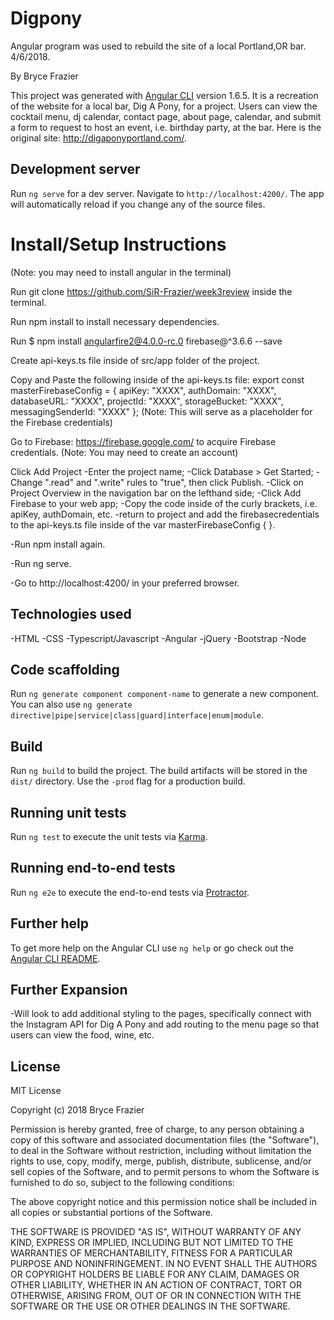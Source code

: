 # Digpony

Angular program was used to rebuild the site of a local Portland,OR bar. 4/6/2018.

By Bryce Frazier

This project was generated with [Angular CLI](https://github.com/angular/angular-cli) version 1.6.5. It is a recreation of the website for a local bar, Dig A Pony, for a project. Users can view the cocktail menu, dj calendar, contact page, about page, calendar, and submit a form to request to host an event, i.e. birthday party, at the bar.  Here is the original site: http://digaponyportland.com/.

## Development server

Run `ng serve` for a dev server. Navigate to `http://localhost:4200/`. The app will automatically reload if you change any of the source files.

# Install/Setup Instructions

(Note: you may need to install angular in the terminal)

Run git clone https://github.com/SiR-Frazier/week3review inside the terminal.

Run npm install to install necessary dependencies.

Run $ npm install angularfire2@4.0.0-rc.0 firebase@^3.6.6 --save

Create api-keys.ts file inside of src/app folder of the project.

Copy and Paste the following inside of the api-keys.ts file:
    export const masterFirebaseConfig = {
    apiKey: "XXXX",
    authDomain: "XXXX",
    databaseURL: "XXXX",
    projectId: "XXXX",
    storageBucket: "XXXX",
    messagingSenderId: "XXXX"
    };
(Note: This will serve as a placeholder for the Firebase credentials)

Go to Firebase: https://firebase.google.com/ to acquire Firebase credentials. (Note: You may need to create an account)

Click Add Project
  -Enter the project name;
  -Click Database > Get Started;
  -Change ".read" and ".write" rules to "true", then click Publish.
  -Click on Project Overview in the navigation bar on the lefthand side;
  -Click Add Firebase to your web app;
  -Copy the code inside of the curly brackets, i.e. apiKey, authDomain, etc.
  -return to project and add the firebasecredentials to the api-keys.ts file inside of the var masterFirebaseConfig { }.

-Run npm install again.

-Run ng serve.

-Go to http://localhost:4200/ in your preferred browser.

## Technologies used

-HTML
-CSS
-Typescript/Javascript
-Angular
-jQuery
-Bootstrap
-Node

## Code scaffolding

Run `ng generate component component-name` to generate a new component. You can also use `ng generate directive|pipe|service|class|guard|interface|enum|module`.

## Build

Run `ng build` to build the project. The build artifacts will be stored in the `dist/` directory. Use the `-prod` flag for a production build.

## Running unit tests

Run `ng test` to execute the unit tests via [Karma](https://karma-runner.github.io).

## Running end-to-end tests

Run `ng e2e` to execute the end-to-end tests via [Protractor](http://www.protractortest.org/).

## Further help

To get more help on the Angular CLI use `ng help` or go check out the [Angular CLI README](https://github.com/angular/angular-cli/blob/master/README.md).

## Further Expansion
-Will look to add additional styling to the pages, specifically connect with the Instagram API for Dig A Pony and add routing to the menu page so that users can view the food, wine, etc.

## License

MIT License

Copyright (c) 2018 Bryce Frazier

Permission is hereby granted, free of charge, to any person obtaining a copy of this software and associated documentation files (the "Software"), to deal in the Software without restriction, including without limitation the rights to use, copy, modify, merge, publish, distribute, sublicense, and/or sell copies of the Software, and to permit persons to whom the Software is furnished to do so, subject to the following conditions:

The above copyright notice and this permission notice shall be included in all copies or substantial portions of the Software.

THE SOFTWARE IS PROVIDED "AS IS", WITHOUT WARRANTY OF ANY KIND, EXPRESS OR IMPLIED, INCLUDING BUT NOT LIMITED TO THE WARRANTIES OF MERCHANTABILITY, FITNESS FOR A PARTICULAR PURPOSE AND NONINFRINGEMENT. IN NO EVENT SHALL THE AUTHORS OR COPYRIGHT HOLDERS BE LIABLE FOR ANY CLAIM, DAMAGES OR OTHER LIABILITY, WHETHER IN AN ACTION OF CONTRACT, TORT OR OTHERWISE, ARISING FROM, OUT OF OR IN CONNECTION WITH THE SOFTWARE OR THE USE OR OTHER DEALINGS IN THE SOFTWARE.
